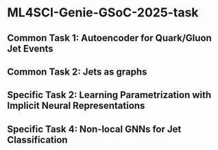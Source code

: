 # ML4SCI-Genie-GSoC-2025-task

## Common Task 1: Autoencoder for Quark/Gluon Jet Events

## Common Task 2: Jets as graphs

## Specific Task 2: Learning Parametrization with Implicit Neural Representations

## Specific Task 4: Non-local GNNs for Jet Classification
